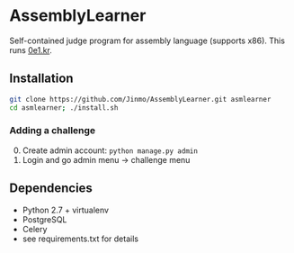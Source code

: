 # AssemblyLearner
Self-contained judge program for assembly language (supports x86). This runs [0e1.kr](http://0e1.kr).

## Installation

```bash
git clone https://github.com/Jinmo/AssemblyLearner.git asmlearner
cd asmlearner; ./install.sh
```

### Adding a challenge

0. Create admin account: `python manage.py admin`
0. Login and go admin menu -> challenge menu

## Dependencies
- Python 2.7 + virtualenv
- PostgreSQL
- Celery
- see requirements.txt for details